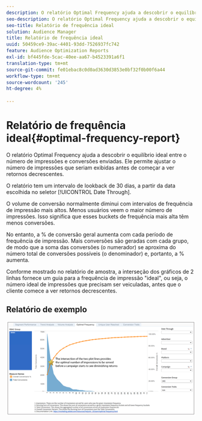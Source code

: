 ```yaml
---
description: O relatório Optimal Frequency ajuda a descobrir o equilíbrio ideal entre o número de impressões e conversões enviadas. Ele permite ajustar o número de impressões que seriam exibidas antes de começar a ver retornos decrescentes.
seo-description: O relatório Optimal Frequency ajuda a descobrir o equilíbrio ideal entre o número de impressões e conversões enviadas. Ele permite ajustar o número de impressões que seriam exibidas antes de começar a ver retornos decrescentes.
seo-title: Relatório de frequência ideal
solution: Audience Manager
title: Relatório de frequência ideal
uuid: 50459ce9-39ac-4401-93dd-7526937fc742
feature: Audience Optimization Reports
exl-id: bf445fde-5cac-40ee-aa67-b4523391a6f1
translation-type: tm+mt
source-git-commit: fe01ebac8c0d0ad3630d3853e0bf32f0b00f6a44
workflow-type: tm+mt
source-wordcount: '245'
ht-degree: 4%

---
```


# Relatório de frequência ideal{#optimal-frequency-report}

O relatório Optimal Frequency ajuda a descobrir o equilíbrio ideal entre o número de impressões e conversões enviadas. Ele permite ajustar o número de impressões que seriam exibidas antes de começar a ver retornos decrescentes.

O relatório tem um intervalo de lookback de 30 dias, a partir da data escolhida no seletor [!UICONTROL Date Through].

O volume de conversão normalmente diminui com intervalos de frequência de impressão mais altos. Menos usuários veem o maior número de impressões. Isso significa que esses buckets de frequência mais alta têm menos conversões.

No entanto, a % de conversão geral aumenta com cada período de frequência de impressão. Mais conversões são geradas com cada grupo, de modo que a soma das conversões (o numerador) se aproxima do número total de conversões possíveis (o denominador) e, portanto, a % aumenta.

Conforme mostrado no relatório de amostra, a interseção dos gráficos de 2 linhas fornece um guia para a frequência de impressão &quot;ideal&quot;, ou seja, o número ideal de impressões que precisam ser veiculadas, antes que o cliente comece a ver retornos decrescentes.

## Relatório de exemplo

![frequência ideal](assets/optimal-frequency2.png)
